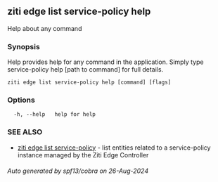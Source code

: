 ## ziti edge list service-policy help

Help about any command

### Synopsis

Help provides help for any command in the application.
Simply type service-policy help [path to command] for full details.

```
ziti edge list service-policy help [command] [flags]
```

### Options

```
  -h, --help   help for help
```

### SEE ALSO

* [ziti edge list service-policy](../service-policy.md)	 - list entities related to a service-policy instance managed by the Ziti Edge Controller

###### Auto generated by spf13/cobra on 26-Aug-2024
